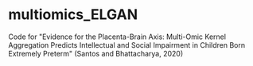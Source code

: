 # multiomics_ELGAN
Code for "Evidence for the Placenta-Brain Axis: Multi-Omic Kernel Aggregation Predicts Intellectual and Social Impairment in Children Born Extremely Preterm" (Santos and Bhattacharya, 2020)
